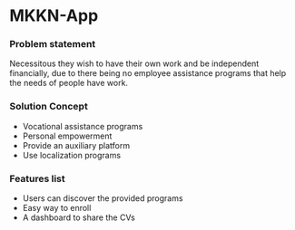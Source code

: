 # MKKN-App

### Problem statement

Necessitous they wish to have their own work and be independent financially, due to there being no employee
assistance programs that help the needs of people have work.

### Solution Concept

- Vocational assistance programs
- Personal empowerment
- Provide an auxiliary platform
- Use localization programs

### Features list

- Users can discover the provided programs
- Easy way to enroll
- A dashboard to share the CVs
